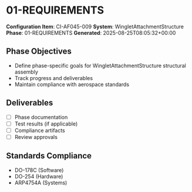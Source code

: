 # 01-REQUIREMENTS

**Configuration Item**: CI-AF045-009
**System**: WingletAttachmentStructure
**Phase**: 01-REQUIREMENTS
**Generated**: 2025-08-25T08:05:32+00:00

## Phase Objectives
- Define phase-specific goals for WingletAttachmentStructure structural assembly
- Track progress and deliverables
- Maintain compliance with aerospace standards

## Deliverables
- [ ] Phase documentation
- [ ] Test results (if applicable)
- [ ] Compliance artifacts
- [ ] Review approvals

## Standards Compliance
- DO-178C (Software)
- DO-254 (Hardware)
- ARP4754A (Systems)

